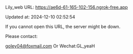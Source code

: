 Lily_web URL: https://ae6d-61-165-102-156.ngrok-free.app

Updated at: 2024-12-10 02:52:54

If you cannot open this URL, the server might be down.

Please contact: 

goley04@foxmail.com Or Wechat:GL_yeaH